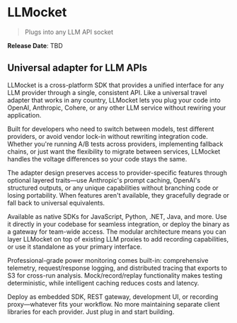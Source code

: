 # LLMocket
> Plugs into any LLM API socket

**Release Date**: TBD

## Universal adapter for LLM APIs
LLMocket is a cross-platform SDK that provides a unified interface for any LLM provider through a single, consistent API. Like a universal travel adapter that works in any country, LLMocket lets you plug your code into OpenAI, Anthropic, Cohere, or any other LLM service without rewiring your application.

Built for developers who need to switch between models, test different providers, or avoid vendor lock-in without rewriting integration code. Whether you're running A/B tests across providers, implementing fallback chains, or just want the flexibility to migrate between services, LLMocket handles the voltage differences so your code stays the same.

The adapter design preserves access to provider-specific features through optional layered traits—use Anthropic's prompt caching, OpenAI's structured outputs, or any unique capabilities without branching code or losing portability. When features aren't available, they gracefully degrade or fall back to universal equivalents.

Available as native SDKs for JavaScript, Python, .NET, Java, and more. Use it directly in your codebase for seamless integration, or deploy the binary as a gateway for team-wide access. The modular architecture means you can layer LLMocket on top of existing LLM proxies to add recording capabilities, or use it standalone as your primary interface.

Professional-grade power monitoring comes built-in: comprehensive telemetry, request/response logging, and distributed tracing that exports to S3 for cross-run analysis. Mock/record/replay functionality makes testing deterministic, while intelligent caching reduces costs and latency.

Deploy as embedded SDK, REST gateway, development UI, or recording proxy—whatever fits your workflow. No more maintaining separate client libraries for each provider. Just plug in and start building.
